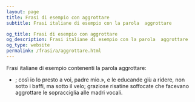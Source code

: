 ```yaml
---
layout: page
title: Frasi di esempio con aggrottare 
subtitle: Frasi italiane di esempio con la parola  aggrottare

og_title: Frasi di esempio con aggrottare 
og_description: Frasi italiane di esempio con la parola  aggrottare
og_type: website
permalink: /frasi/a/aggrottare.html
---
```


Frasi italiane di esempio contenenti la parola aggrottare:


- ; così io lo presto a voi, padre mio.», e le educande giù a ridere, non sotto i baffi, ma sotto il velo; graziose risatine soffocate che facevano aggrottare le sopracciglia alle madri vocali.
